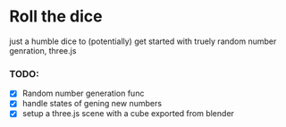 # Roll the dice

just a humble dice to (potentially) get started with truely random number genration, three.js

### TODO:
- [x] Random number generation func
- [x] handle states of gening new numbers
- [x] setup a three.js scene with a cube exported from blender
